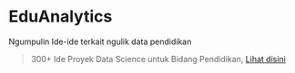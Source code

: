 # EduAnalytics
Ngumpulin Ide-ide terkait ngulik data pendidikan


> 300+ Ide Proyek Data Science untuk Bidang Pendidikan, [Lihat disini](https://docs.google.com/spreadsheets/d/1Tj4yBw1rB1OD64pYM5ynIz8GqJ-8lv0PrxEMBdXvPfI/edit?usp=sharing)

